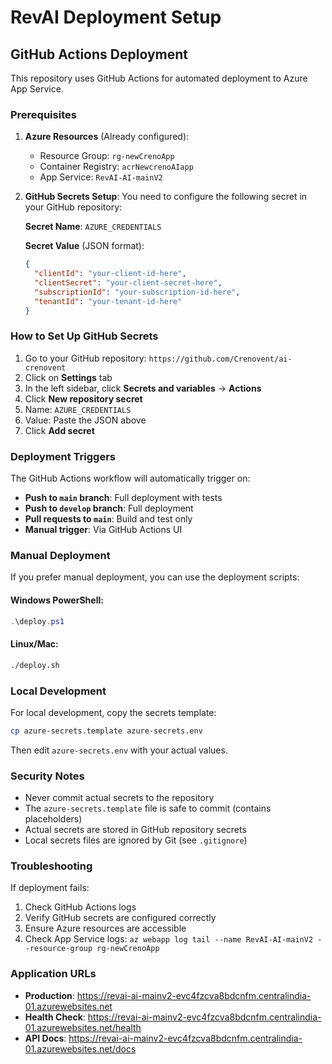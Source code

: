 # RevAI Deployment Setup

## GitHub Actions Deployment

This repository uses GitHub Actions for automated deployment to Azure App Service.

### Prerequisites

1. **Azure Resources** (Already configured):
   - Resource Group: `rg-newCrenoApp`
   - Container Registry: `acrNewcrenoAIapp`
   - App Service: `RevAI-AI-mainV2`

2. **GitHub Secrets Setup**:
   You need to configure the following secret in your GitHub repository:

   **Secret Name**: `AZURE_CREDENTIALS`
   
   **Secret Value** (JSON format):
   ```json
   {
     "clientId": "your-client-id-here",
     "clientSecret": "your-client-secret-here",
     "subscriptionId": "your-subscription-id-here",
     "tenantId": "your-tenant-id-here"
   }
   ```

### How to Set Up GitHub Secrets

1. Go to your GitHub repository: `https://github.com/Crenovent/ai-crenovent`
2. Click on **Settings** tab
3. In the left sidebar, click **Secrets and variables** → **Actions**
4. Click **New repository secret**
5. Name: `AZURE_CREDENTIALS`
6. Value: Paste the JSON above
7. Click **Add secret**

### Deployment Triggers

The GitHub Actions workflow will automatically trigger on:
- **Push to `main` branch**: Full deployment with tests
- **Push to `develop` branch**: Full deployment
- **Pull requests to `main`**: Build and test only
- **Manual trigger**: Via GitHub Actions UI

### Manual Deployment

If you prefer manual deployment, you can use the deployment scripts:

#### Windows PowerShell:
```powershell
.\deploy.ps1
```

#### Linux/Mac:
```bash
./deploy.sh
```

### Local Development

For local development, copy the secrets template:
```bash
cp azure-secrets.template azure-secrets.env
```

Then edit `azure-secrets.env` with your actual values.

### Security Notes

- Never commit actual secrets to the repository
- The `azure-secrets.template` file is safe to commit (contains placeholders)
- Actual secrets are stored in GitHub repository secrets
- Local secrets files are ignored by Git (see `.gitignore`)

### Troubleshooting

If deployment fails:
1. Check GitHub Actions logs
2. Verify GitHub secrets are configured correctly
3. Ensure Azure resources are accessible
4. Check App Service logs: `az webapp log tail --name RevAI-AI-mainV2 --resource-group rg-newCrenoApp`

### Application URLs

- **Production**: https://revai-ai-mainv2-evc4fzcva8bdcnfm.centralindia-01.azurewebsites.net
- **Health Check**: https://revai-ai-mainv2-evc4fzcva8bdcnfm.centralindia-01.azurewebsites.net/health
- **API Docs**: https://revai-ai-mainv2-evc4fzcva8bdcnfm.centralindia-01.azurewebsites.net/docs
